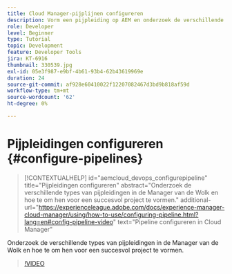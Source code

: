 ```yaml
---
title: Cloud Manager-pijplijnen configureren
description: Vorm een pijpleiding op AEM en onderzoek de verschillende types van pijpleidingen.
role: Developer
level: Beginner
type: Tutorial
topic: Development
feature: Developer Tools
jira: KT-6916
thumbnail: 330539.jpg
exl-id: 05e3f987-e9bf-4b61-93b4-62b43619969e
duration: 24
source-git-commit: af928e60410022f12207082467d3bd9b818af59d
workflow-type: tm+mt
source-wordcount: '62'
ht-degree: 0%

---
```


# Pijpleidingen configureren {#configure-pipelines}

>[!CONTEXTUALHELP]
>id="aemcloud_devops_configurepipeline"
>title="Pijpleidingen configureren"
>abstract="Onderzoek de verschillende types van pijpleidingen in de Manager van de Wolk en hoe te om hen voor een succesvol project te vormen."
>additional-url="https://experienceleague.adobe.com/docs/experience-manager-cloud-manager/using/how-to-use/configuring-pipeline.html?lang=en#config-pipeline-video" text="Pipeline configureren in Cloud Manager"

Onderzoek de verschillende types van pijpleidingen in de Manager van de Wolk en hoe te om hen voor een succesvol project te vormen.

>[!VIDEO](https://video.tv.adobe.com/v/330539?quality=12&learn=on)
